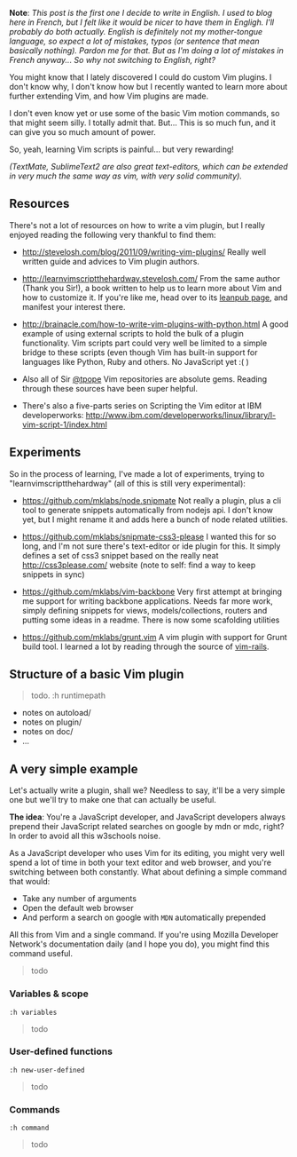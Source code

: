 <!--config
Title: Anotomy of a basic Vim plugin
Author: Mickael Daniel
Date: Thu May 24 2012 18:55:00 GMT+0100 (Paris, Madrid)
Categories: javascript
Tags: javascript, backbone
published: false
config-->

**Note**: *This post is the first one I decide to write in English. I
used to blog here in French, but I felt like it would be nicer to have
them in Engligh. I'll probably do both actually. English is definitely
not my mother-tongue language, so expect a lot of mistakes, typos (or
sentence that mean basically nothing). Pardon me for that.  But as I'm
doing a lot of mistakes in French anyway... So why not switching to
English, right?*

You might know that I lately discovered I could do custom Vim plugins. I
don't know why, I don't know how but I recently wanted to learn more
about further extending Vim, and how Vim plugins are made.

I don't even know yet or use some of the basic Vim motion commands, so
that might seem silly. I totally admit that. But...  This is so much
fun, and it can give you so much amount of power.

So, yeah, learning Vim scripts is painful... but very rewarding!

*(TextMate, SublimeText2 are also great text-editors, which can be
extended in very much the same way as vim, with very solid community).*

## Resources

There's not a lot of resources on how to write a vim plugin, but I
really enjoyed reading the following very thankful to find them:

- http://stevelosh.com/blog/2011/09/writing-vim-plugins/
Really well written guide and advices to Vim plugin authors.

- http://learnvimscriptthehardway.stevelosh.com/ From the same author
  (Thank you Sir!), a book written to help us to learn more about Vim
and how to customize it. If you're like me, head over to its [leanpub
page](http://leanpub.com/learnvimscriptthehardway), and manifest your
interest there.

- http://brainacle.com/how-to-write-vim-plugins-with-python.html
A good example of using external scripts to hold the bulk of a plugin
functionality. Vim scripts part could very well be limited to a simple
bridge to these scripts (even though Vim has built-in support for
languages like Python, Ruby and others. No JavaScript yet :( )

- Also all of Sir [@tpope](https://github.com/tpope) Vim repositories are
  absolute gems. Reading through these sources have been super helpful.

- There's also a five-parts series on Scripting the Vim editor at IBM
  developerworks:
  http://www.ibm.com/developerworks/linux/library/l-vim-script-1/index.html

## Experiments

So in the process of learning, I've made a lot of experiments, trying to
"learnvimscriptthehardway" (all of this is still very experimental):

- https://github.com/mklabs/node.snipmate
Not really a plugin, plus a cli tool to generate snippets automatically
from nodejs api. I don't know yet, but I might rename it and adds here a
bunch of node related utilities.

- https://github.com/mklabs/snipmate-css3-please
I wanted this for so long, and I'm not sure there's text-editor or ide
plugin for this. It simply defines a set of css3 snippet based on the
really neat http://css3please.com/ website (note to self: find a way to
keep snippets in sync)

- https://github.com/mklabs/vim-backbone
Very first attempt at bringing me support for writing backbone
applications. Needs far more work, simply defining snippets for views,
models/collections, routers and putting some ideas in a readme. There is
now some scafolding utilities

- https://github.com/mklabs/grunt.vim
A vim plugin with support for Grunt build tool. I learned a lot by
reading through the source of
[vim-rails](https://github.com/tpope/vim-rails/).

## Structure of a basic Vim plugin

> todo. :h runtimepath

- notes on autoload/
- notes on plugin/
- notes on doc/
- ...

## A very simple example

Let's actually write a plugin, shall we? Needless to say, it'll be a very
simple one but we'll try to make one that can actually be useful.

**The idea**: You're a JavaScript developer, and JavaScript developers
always prepend their JavaScript related searches on google by mdn or
mdc, right? In order to avoid all this w3schools noise.

As a JavaScript developer who uses Vim for its editing, you might very
well spend a lot of time in both your text editor and web browser, and
you're switching between both constantly. What about defining a simple
command that would:

- Take any number of arguments
- Open the default web browser
- And perform a search on google with `MDN` automatically prepended

All this from Vim and a single command. If you're using Mozilla
Developer Network's documentation daily (and I hope you do), you might
find this command useful.

> todo

### Variables & scope

`:h variables`

> todo

### User-defined functions

`:h new-user-defined`

> todo

### Commands

`:h command`

> todo
